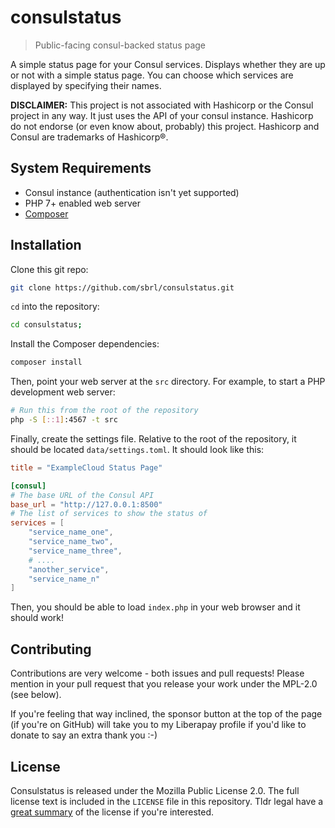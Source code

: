 # consulstatus

> Public-facing consul-backed status page

A simple status page for your Consul services. Displays whether they are up or not with a simple status page. You can choose which services are displayed by specifying their names.

**DISCLAIMER:** This project is not associated with Hashicorp or the Consul project in any way. It just uses the API of your consul instance. Hashicorp do not endorse (or even know about, probably) this project. Hashicorp and Consul are trademarks of Hashicorp®.

## System Requirements
 - Consul instance (authentication isn't yet supported)
 - PHP 7+ enabled web server
 - [Composer](https://getcomposer.org/)

## Installation
Clone this git repo:

```bash
git clone https://github.com/sbrl/consulstatus.git
```

`cd` into the repository:

```bash
cd consulstatus;
```

Install the Composer dependencies:

```bash
composer install
```

Then, point your web server at the `src` directory. For example, to start a PHP development web server:

```bash
# Run this from the root of the repository
php -S [::1]:4567 -t src
```

Finally, create the settings file. Relative to the root of the repository, it should be located `data/settings.toml`. It should look like this:

```toml
title = "ExampleCloud Status Page"

[consul]
# The base URL of the Consul API
base_url = "http://127.0.0.1:8500"
# The list of services to show the status of
services = [
	"service_name_one",
	"service_name_two",
	"service_name_three",
	# ....
	"another_service",
	"service_name_n"
]
```

Then, you should be able to load `index.php` in your web browser and it should work!


## Contributing
Contributions are very welcome - both issues and pull requests! Please mention in your pull request that you release your work under the MPL-2.0 (see below).

If you're feeling that way inclined, the sponsor button at the top of the page (if you're on GitHub) will take you to my Liberapay profile if you'd like to donate to say an extra thank you :-)


## License
Consulstatus is released under the Mozilla Public License 2.0. The full license text is included in the `LICENSE` file in this repository. Tldr legal have a [great summary](https://tldrlegal.com/license/mozilla-public-license-2.0-(mpl-2)) of the license if you're interested.
